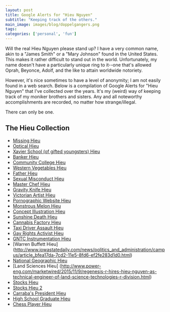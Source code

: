 ```yaml
---
layout: post
title: Google Alerts for "Hieu Nguyen"
subtitle: "Keeping track of the others."
main_image: images/blog/doppelgangers.png
tags:
categories: ['personal', 'fun']
---
```


Will the real Hieu Nguyen please stand up? I have a very common name, akin to a "James Smith" or a "Mary Johnson" found in the United States. This makes it rather difficult to stand out in the world. Unfortunately, my name doesn't have a particularly unique ring to it--one that's allowed Oprah, Beyonce, Adolf, and the like to attain worldwide notoriety.

However, it's nice sometimes to have a level of anonymity; I am not easily found in a web search. Below is a compilation of Google Alerts for "Hieu Nguyen" that I've collected over the years. It's my (weird) way of keeping track of my moniker brothers and sisters. Any and all noteworthy accomplishments are recorded, no matter how strange/illegal.

There can only be one.

## The Hieu Collection
* [Missing Hieu](https://twitter.com/missingpeople/status/603939258534109185)
* [Optical Hieu](https://www.osapublishing.org/ao/abstract.cfm?URI=ao-54-1-a9)
* [Xavier School (of gifted youngsters) Hieu](http://www.nola.com/education/index.ssf/2015/05/565_xavier_students_will_gradu.html)
* [Banker Hieu](http://www.latimes.com/world/asia/la-fg-vietnamese-americans-return-20150430-story.html#page=1)
* [Community College Hieu](http://6abc.com/education/community-college-of-philadelphia-makes-tuition-free-for-motivated-students/638467/)
* [Western Vegetables Hieu](http://www.yorkshireeveningpost.co.uk/news/latest-news/top-stories/100k-cannabis-pair-thought-they-were-just-growing-western-vegetables-1-7145224)
* [Father Hieu](http://www.catholicglobe.org/?p=1785)
* [Sexual Misconduct Hieu](http://www.hcn.org/issues/47.5/no-empathy-for-traumatized-men)
* [Master Chef Hieu](http://vegminute.com/fox-valley-cooks-taking-break-from-master-chef-for-rotary/)
* [Gravity Knife Hieu](http://www.saratogian.com/general-news/20140710/policecourts-july-9-2014)
* [Victorian Artist Hieu](http://www.heraldsun.com.au/leader/south-east/keysborough-artists-work-one-of-just-49-on-show-in-national-gallery-of-victoria-exhibit/story-fngnvmhm-1226891012071)
* [Pornographic Website Hieu](http://www.thanhniennews.com/society/vietnam-police-arrestpolice-have-arrested-four-men-for-running-a-pornographic-website-that-has-generated-more-than-6-million-since-2012-thua-thien-hue-police-told-thanh-nien-four-over-porn-website-25303.html)
* [Monstrous Melon Hieu](http://www.heraldsun.com.au/leader/south-east/springvale-south-gardener-grows-monstrous-melon-in-backyard/story-fngnvmhm-1226874628389)
* [Concept Illustration Hieu](http://www.inspirefirst.com/2014/02/07/concept-illustrations-hieu-nguyen/)
* [Sunshine Death Hieu](http://www.heraldsun.com.au/news/law-order/police-appeal-for-information-over-mystery-death-of-hieu-nguyen-whose-body-was-found-near-sunshine-hospital/story-fni0fee2-1226803923547)
* [Cannabis Factory Hieu](http://www.thisislocallondon.co.uk/news/10948432.Man_jailed_after_cannabis_factory_found_in_home/)
* [Taxi Driver Assault Hieu](http://thechronicleherald.ca/metro/1168430-couple-launches-lawsuit-after-cabbie-s-assault-conviction)
* [Gay Rights Activist Hieu](http://www.latimes.com/local/lanow/la-me-ln-tet-parade-20131111-story.html)
* [GNTC Instrumentation Hieu](http://www.northwestgeorgianews.com/rome/business/gntc-s-instrumentation-and-controls-academy-provides-advanced-training-for/article_d627a01a-766c-11e5-b95b-c388f5a49b6e.html)
* [Warren Buffett Hieu] (http://www.iowastatedaily.com/news/politics_and_administration/campus/article_bfea17da-7cd2-11e5-8fd6-ef2fe283d1d0.html)
* [National Geographic Hieu](http://yourshot.nationalgeographic.com/profile/1174719/)
* [Land Sciences Hieu] (http://www.power-eng.com/marketwired/2015/11/9/regenesis-r-hires-hieu-nguyen-as-technical-engineer-of-land-science-technologies-r-division.html)
* [Stocks Hieu](http://stocktwits.com/HieuTN)
* [Stocks Hieu 2](http://stocktwits.com/mrwendel1)
* [Carraba's President Hieu](http://houston.culturemap.com/news/city-life/05-06-16-johnny-carrabba-spills-the-beans-on-everything-in-beautiful-new-cookbook/#slide=0)
* [High School Graduate Hieu](http://www.theneworleansadvocate.com/community/crescentcity/15861246-171/thomas-jefferson-high-school-class-of-2016)
* [Chess Player Hieu](http://www.sunstar.com.ph/cebu/sports/2016/05/31/cebus-velarde-scales-top-spot-476871)

